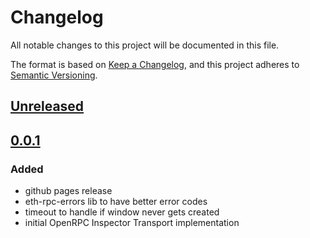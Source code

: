 # Changelog
All notable changes to this project will be documented in this file.

The format is based on [Keep a Changelog](https://keepachangelog.com/en/1.0.0/),
and this project adheres to [Semantic Versioning](https://semver.org/spec/v2.0.0.html).

## [Unreleased]

## [0.0.1]
### Added
- github pages release
- eth-rpc-errors lib to have better error codes
- timeout to handle if window never gets created
- initial OpenRPC Inspector Transport implementation

[Unreleased]: https://github.com/MetaMask/iframe-ee-openrpc-inspector-transport/compare/v0.0.1...HEAD
[0.0.1]: https://github.com/MetaMask/iframe-ee-openrpc-inspector-transport/releases/tag/v0.0.1
